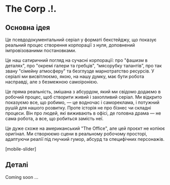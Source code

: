 # The Corp .!.

## Основна ідея

Це псевдодокументальний серіал у форматі бекстейджу, що показує реальний процес створення корпорації з нуля, доповнений імпровізованими постановками.

Це наш сатиричний погляд на сучасні корпорації: про "фашизм в деталях", про "окремі галери та гребців", “мясорубку талантів”, про так звану "сімейну атмосферу" та безглузде марнотратство ресурсів. У серіалі ми висвітлюємо, якою, на нашу думку, має бути робота насправді, але з безмежною самоіронією.

Це пряма реальність, змішана з абсурдом, який ми свідомо додаємо в робочий процес, щоб створити живий і захопливий серіал. Ми відкрито показуємо все, що робимо, — це водночас і самореклама, і потужний рушій для нашого розвитку. Проте історія не про бізнес чи складні процеси. Він про людей, які виживають в офісі, де головна драма — не сама робота, а все, що робиться замість неї.

Це дуже схоже на американський "The Office", але цей проєкт не копіює оригінал. Ми створюємо сцени в реальному робочому просторі, адаптуючи реалії під гнучкий гумор, абсурд та специфічних персонажів.

[mobile-slider]

## Деталі

Coming soon …